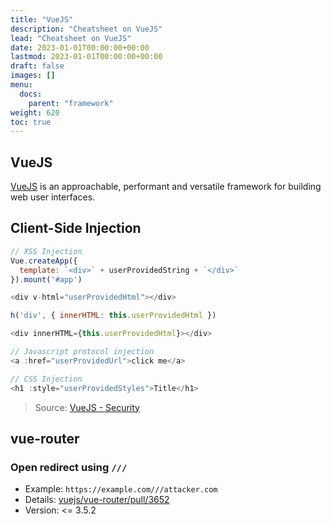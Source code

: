 ```yaml
---
title: "VueJS"
description: "Cheatsheet on VueJS"
lead: "Cheatsheet on VueJS"
date: 2023-01-01T00:00:00+00:00
lastmod: 2023-01-01T00:00:00+00:00
draft: false
images: []
menu:
  docs:
    parent: "framework"
weight: 620
toc: true
---
```


## VueJS

[VueJS](https://vuejs.org/) is an approachable, performant and versatile framework for building web user interfaces. 

## Client-Side Injection

```js
// XSS Injection
Vue.createApp({
  template: `<div>` + userProvidedString + `</div>`
}).mount('#app')

<div v-html="userProvidedHtml"></div>

h('div', { innerHTML: this.userProvidedHtml })

<div innerHTML={this.userProvidedHtml}></div>

// Javascript protocol injection
<a :href="userProvidedUrl">click me</a>

// CSS Injection
<h1 :style="userProvidedStyles">Title</h1>
```

> Source: [VueJS - Security](https://vuejs.org/guide/best-practices/security.html)

## vue-router

### Open redirect using `///`

- Example: `https://example.com///attacker.com`
- Details: [vuejs/vue-router/pull/3652](https://github.com/vuejs/vue-router/pull/3652)
- Version: <= 3.5.2